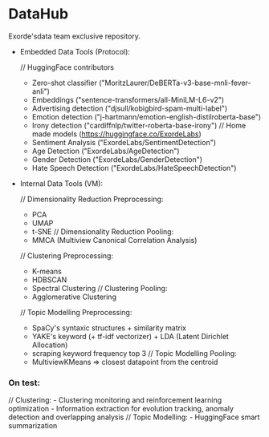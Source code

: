 # DataHub
Exorde'sdata team exclusive repository. 

- Embedded Data Tools (Protocol):

   // HuggingFace contributors
    - Zero-shot classifier ("MoritzLaurer/DeBERTa-v3-base-mnli-fever-anli")
    - Embeddings ("sentence-transformers/all-MiniLM-L6-v2")
    - Advertising detection ("djsull/kobigbird-spam-multi-label")
    - Emotion detection ("j-hartmann/emotion-english-distilroberta-base")
    - Irony detection ("cardiffnlp/twitter-roberta-base-irony")
   // Home made models (https://huggingface.co/ExordeLabs)
    - Sentiment Analysis ("ExordeLabs/SentimentDetection")
    - Age Detection ("ExordeLabs/AgeDetection")
    - Gender Detection ("ExordeLabs/GenderDetection")
    - Hate Speech Detection ("ExordeLabs/HateSpeechDetection")
    
- Internal Data Tools (VM):

   // Dimensionality Reduction Preprocessing:
    - PCA
    - UMAP
    - t-SNE
   // Dimensionality Reduction Pooling:
    - MMCA (Multiview Canonical Correlation Analysis)
    
   // Clustering Preprocessing:
    - K-means
    - HDBSCAN
    - Spectral Clustering
   // Clustering Pooling:
    - Agglomerative Clustering
    
   // Topic Modelling Preprocessing:
    - SpaCy's syntaxic structures + similarity matrix
    - YAKE's keyword (+ tf-idf vectorizer) + LDA (Latent Dirichlet Allocation)
    - scraping keyword frequency top 3
   // Topic Modelling Pooling:
    - MultiviewKMeans => closest datapoint from the centroid
    
### On test:
   // Clustering:
    - Clustering monitoring and reinforcement learning optimization
    - Information extraction for evolution tracking, anomaly detection and overlapping analysis
   // Topic Modelling:
    - HuggingFace smart summarization
  
    
   
